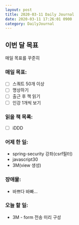 ```yaml
---
layout: post
title: 2020-03-11 Daily Journal
date: 2020-03-11 17:26:01 0900
category: DailyJournal
---
```


## 이번 달 목표
매일 목표를 꾸준히

### 매일 목표:
- [ ] 스쿼트 50개 이상
- [ ] 명상하기
- [ ] 출근 후 책 읽기
- [ ] 인강 1개씩 보기

### 읽을 책 목록:
- [ ] iDDD

### 어제 한 일:
* spring-security 강좌(csrf필터)
* javascript30
* 3M(view 생성)

### 장애물:
* 바쁘다 바빠...

### 오늘 할 일:
* 3M - form 전송 미리 구성